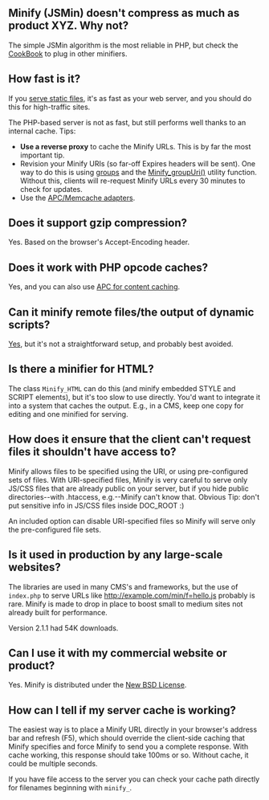 ## Minify (JSMin) doesn't compress as much as product XYZ. Why not?

The simple JSMin algorithm is the most reliable in PHP, but check the [CookBook](CookBook.wiki.md) to plug in other minifiers.

## How fast is it?

If you [serve static files](https://github.com/mrclay/minify/blob/master/static/README.md), it's as fast as your web server, and you should do this for high-traffic sites.

The PHP-based server is not as fast, but still performs well thanks to an internal cache. Tips:

  * **Use a reverse proxy** to cache the Minify URLs. This is by far the most important tip.
  * Revision your Minify URIs (so far-off Expires headers will be sent). One way to do this is using [groups](UserGuide.wiki.md#using-groups-for-nicer-urls) and the [Minify_groupUri()](UserGuide.wiki.md#far-future-expires-headers) utility function. Without this, clients will re-request Minify URLs every 30 minutes to check for updates.
  * Use the [APC/Memcache adapters](CookBook.wiki.md).
  
## Does it support gzip compression?

Yes. Based on the browser's Accept-Encoding header.

## Does it work with PHP opcode caches?

Yes, and you can also use [APC for content caching](CookBook.wiki.md).

## Can it minify remote files/the output of dynamic scripts?

[Yes](CustomSource.wiki.md#non-file-sources), but it's not a straightforward setup, and probably best avoided.

## Is there a minifier for HTML?

The class `Minify_HTML` can do this (and minify embedded STYLE and SCRIPT elements), but it's too slow to use directly. You'd want to integrate it into a system that caches the output. E.g., in a CMS, keep one copy for editing and one minified for serving.

## How does it ensure that the client can't request files it shouldn't have access to?

Minify allows files to be specified using the URI, or using pre-configured sets of files. With URI-specified files, Minify is very careful to serve only JS/CSS files that are already public on your server, but if you hide public directories--with .htaccess, e.g.--Minify can't know that. Obvious Tip: don't put sensitive info in JS/CSS files inside DOC_ROOT :)

An included option can disable URI-specified files so Minify will serve only the pre-configured file sets.

## Is it used in production by any large-scale websites?

The libraries are used in many CMS's and frameworks, but the use of `index.php` to serve URLs like http://example.com/min/f=hello.js probably is rare. Minify is made to drop in place to boost small to medium sites not already built for performance. 

Version 2.1.1 had 54K downloads.

## Can I use it with my commercial website or product?

Yes. Minify is distributed under the [New BSD License](http://www.opensource.org/licenses/bsd-license.php).

## How can I tell if my server cache is working?

The easiest way is to place a Minify URL directly in your browser's address bar and refresh (F5), which should override the client-side caching that Minify specifies and force Minify to send you a complete response. With cache working, this response should take 100ms or so. Without cache, it could be multiple seconds.

If you have file access to the server you can check your cache path directly for filenames beginning with `minify_`.